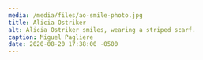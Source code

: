```yaml
---
media: /media/files/ao-smile-photo.jpg
title: Alicia Ostriker
alt: Alicia Ostriker smiles, wearing a striped scarf.
caption: Miguel Pagliere
date: 2020-08-20 17:38:00 -0500
---
```

